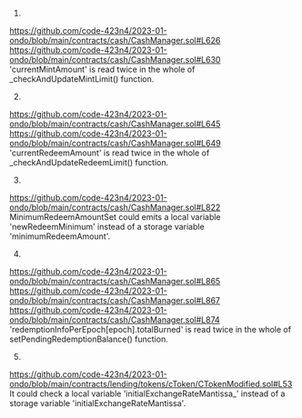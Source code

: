 1. 
https://github.com/code-423n4/2023-01-ondo/blob/main/contracts/cash/CashManager.sol#L626
https://github.com/code-423n4/2023-01-ondo/blob/main/contracts/cash/CashManager.sol#L630
'currentMintAmount' is read twice in the whole of _checkAndUpdateMintLimit() function.

2.
https://github.com/code-423n4/2023-01-ondo/blob/main/contracts/cash/CashManager.sol#L645
https://github.com/code-423n4/2023-01-ondo/blob/main/contracts/cash/CashManager.sol#L649
'currentRedeemAmount' is read twice in the whole of _checkAndUpdateRedeemLimit() function.

3.
https://github.com/code-423n4/2023-01-ondo/blob/main/contracts/cash/CashManager.sol#L822
MinimumRedeemAmountSet could emits a local variable 'newRedeemMinimum' instead of a storage variable 'minimumRedeemAmount'.

4.
https://github.com/code-423n4/2023-01-ondo/blob/main/contracts/cash/CashManager.sol#L865
https://github.com/code-423n4/2023-01-ondo/blob/main/contracts/cash/CashManager.sol#L867
https://github.com/code-423n4/2023-01-ondo/blob/main/contracts/cash/CashManager.sol#L874
'redemptionInfoPerEpoch[epoch].totalBurned' is read twice in the whole of setPendingRedemptionBalance() function.

5.
https://github.com/code-423n4/2023-01-ondo/blob/main/contracts/lending/tokens/cToken/CTokenModified.sol#L53
It could check a local variable 'initialExchangeRateMantissa_' instead of a storage variable 'initialExchangeRateMantissa'. 
